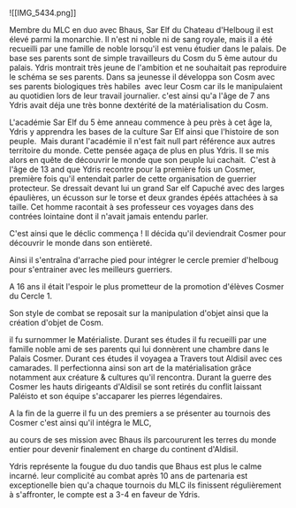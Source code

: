 ![[IMG_5434.png]]

Membre du MLC en duo avec Bhaus, Sar Elf du Chateau d'Helboug il est élevé parmi la monarchie. Il n'est ni noble ni de sang royale, mais il a été recueilli par une famille de noble lorsqu'il est venu étudier dans le palais. De base ses parents sont de simple travailleurs du Cosm du 5 ème autour du palais. Ydris montrait très jeune de l'ambition et ne souhaitait pas reproduire le schéma se ses parents. Dans sa jeunesse il développa son Cosm avec ses parents biologiques très habiles  avec leur Cosm car ils le manipulaient au quotidien lors de leur travail journalier. c'est ainsi qu'a l'âge de 7 ans Ydris avait déja une très bonne dextérité de la matérialisation du Cosm.

L'académie Sar Elf du 5 ème anneau commence à peu près à cet âge la, Ydris y apprendra les bases de la culture Sar Elf ainsi que l'histoire de son peuple.  Mais durant l'académie il n'est fait null part référence aux autres territoire du monde. Cette pensée agaça de plus en plus Ydris. Il se mis alors en quête de découvrir le monde que son peuple lui cachait.  C'est à l'âge de 13 and que Ydris recontre pour la première fois un Cosmer, première fois qu'il entendait parler de cette organisation de guerrier protecteur. Se dressait devant lui un grand Sar elf Capuché avec des larges épaulières, un écusson sur le torse et deux grandes épéés attachées à sa taille. Cet homme racontait à ses professeur ces voyages dans des contrées lointaine dont il n'avait jamais entendu parler.

C'est ainsi que le déclic commença ! Il décida qu'il deviendrait Cosmer pour découvrir le monde dans son entièreté.

Ainsi il s'entraîna d'arrache pied pour intégrer le cercle premier d'helboug pour s'entrainer avec les meilleurs guerriers.

A 16 ans il était l'espoir le plus prometteur de la promotion d'élèves Cosmer du Cercle 1.

Son style de combat se reposait sur la manipulation d'objet ainsi que la création d'objet de Cosm.

il fu surnommer le Matérialiste. Durant ses études il fu recueilli par une famille noble ami de ses parents qui lui donnèrent une chambre dans le Palais Cosmer. Durant ces études il voyagea a Travers tout Aldisil avec ces camarades. Il perfectionna ainsi son art de la matérialisation grâce notamment aux créature & cultures qu'il rencontra. Durant la guerre des Cosmer les hauts dirigeants d'Aldisil se sont retirés du conflit laissant Paléisto et son équipe s'accaparer les pierres légendaires.

  

A la fin de la guerre il fu un des premiers a se présenter au tournois des Cosmer c'est ainsi qu'il intégra le MLC,

au cours de ses mission avec Bhaus ils parcoururent les terres du monde entier pour devenir finalement en charge du continent d'Aldisil.

Ydris représente la fougue du duo tandis que Bhaus est plus le calme incarné. leur complicité au combat après 10 ans de partenaria est exceptionelle bien qu'a chaque tournois du MLC ils finissent régulièrement à s'affronter, le compte est a 3-4 en faveur de Ydris.